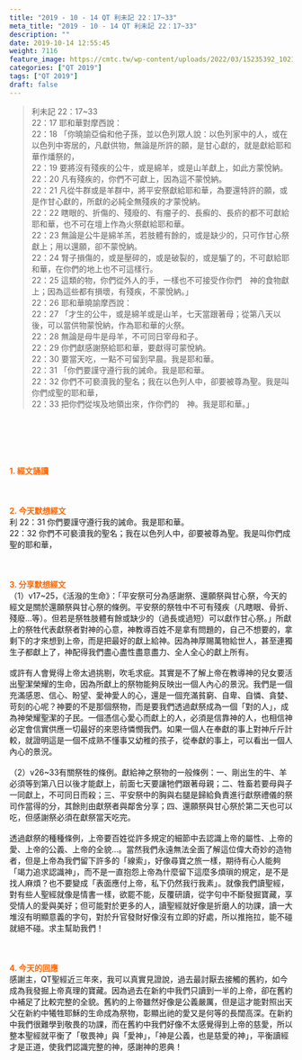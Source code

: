 ```yaml
---
title: "2019 - 10 - 14 QT 利未記 22：17~33"
meta_title: "2019 - 10 - 14 QT 利未記 22：17~33"
description: ""
date: 2019-10-14 12:55:45
weight: 7116
feature_image: https://cmtc.tw/wp-content/uploads/2022/03/15235392_10211799862337740_180693556567566654_o-1.webp
categories: ["QT 2019"]
tags: ["QT 2019"]
draft: false
---
```


<blockquote>利未記 22：17~33<br />
22：17 耶和華對摩西說：<br />
22：18 「你曉諭亞倫和他子孫，並以色列眾人說：以色列家中的人，或在以色列中寄居的，凡獻供物，無論是所許的願，是甘心獻的，就是獻給耶和華作燔祭的，<br />
22：19 要將沒有殘疾的公牛，或是綿羊，或是山羊獻上，如此方蒙悅納。<br />
22：20 凡有殘疾的，你們不可獻上，因為這不蒙悅納。<br />
22：21 凡從牛群或是羊群中，將平安祭獻給耶和華，為要還特許的願，或是作甘心獻的，所獻的必純全無殘疾的才蒙悅納。<br />
22：22 瞎眼的、折傷的、殘廢的、有瘤子的、長癬的、長疥的都不可獻給耶和華，也不可在壇上作為火祭獻給耶和華。<br />
22：23 無論是公牛是綿羊羔，若肢體有餘的，或是缺少的，只可作甘心祭獻上；用以還願，卻不蒙悅納。<br />
22：24 腎子損傷的，或是壓碎的，或是破裂的，或是騸了的，不可獻給耶和華，在你們的地上也不可這樣行。<br />
22：25 這類的物，你們從外人的手，一樣也不可接受作你們　神的食物獻上；因為這些都有損壞，有殘疾，不蒙悅納。」<br />
22：26 耶和華曉諭摩西說：<br />
22：27 「才生的公牛，或是綿羊或是山羊，七天當跟著母；從第八天以後，可以當供物蒙悅納，作為耶和華的火祭。<br />
22：28 無論是母牛是母羊，不可同日宰母和子。<br />
22：29 你們獻感謝祭給耶和華，要獻得可蒙悅納。<br />
22：30 要當天吃，一點不可留到早晨。我是耶和華。<br />
22：31 「你們要謹守遵行我的誡命。我是耶和華。<br />
22：32 你們不可褻瀆我的聖名；我在以色列人中，卻要被尊為聖。我是叫你們成聖的耶和華，<br />
22：33 把你們從埃及地領出來，作你們的　神。我是耶和華。」</blockquote><br />
&nbsp;<br />
<br />
&nbsp;<br />
<br />
<span style="color: #ff6600;"><strong>1. </strong><strong>經文誦讀</strong></span><br />
<br />
<span style="color: #ff6600;"><strong> </strong></span><br />
<br />
<span style="color: #ff6600;"><strong>2. 今天默想</strong><strong>經文<br />
</strong></span>利 22：31 你們要謹守遵行我的誡命。我是耶和華。<br />
22：32 你們不可褻瀆我的聖名；我在以色列人中，卻要被尊為聖。我是叫你們成聖的耶和華，<br />
<br />
&nbsp;<br />
<br />
<span style="color: #ff6600;"><strong>3. 分享默想經文<br />
</strong></span>（1）v17~25，《活潑的生命》：「平安祭可分為感謝祭、還願祭與甘心祭，今天的經文是關於還願祭與甘心祭的條例。平安祭的祭牲中不可有殘疾（凡瞎眼、骨折、殘廢…等）。但若是祭牲肢體有餘或缺少的（過長或過短）可以獻作甘心祭。」所獻上的祭牲代表獻祭者對神的心意，神教導百姓不是拿有問題的，自己不想要的，拿剩下的才來想到上帝，而是把最好的獻上給神。因為神厚賜萬物給世人，甚至連獨生子都獻上了，神配得我們盡心盡性盡意盡力、全人全心的獻上所有。<br />
<br />
或許有人會覺得上帝太過挑剔，吹毛求疵。其實是不了解上帝在教導神的兒女要活出聖潔榮耀的生命，因為所獻上的祭物能夠反映出一個人內心的景況。我們是一個充滿感恩、信心、盼望、愛神愛人的心，還是一個充滿貧窮、自卑、自憐、貪婪、苛刻的心呢？神要的不是那個祭物，而是要我們透過獻祭成為一個「對的人」，成為神榮耀聖潔的子民。一個憑信心愛心而獻上的人，必須是信靠神的人，也相信神必定會信實供應一切最好的來恩待憐憫我們。如果一個人在奉獻的事上對神斤斤計較，就證明這是一個不成熟不懂事又幼稚的孩子，從奉獻的事上，可以看出一個人內心的景況。<br />
<br />
（2）v26~33有關祭牲的條例。獻給神之祭物的一般條例：一、剛出生的牛、羊必須等到第八日以後才能獻上，前面七天要讓牠們跟著母親；二、牲畜若要母與子一同獻上，不可同日而殺；三、平安祭中的胸與右腿是歸給負責進行獻祭禮儀的祭司作當得的分，其餘則由獻祭者與鄰舍分享；四、還願祭與甘心祭於第二天也可以吃，但感謝祭必須在獻祭當天吃完。<br />
<br />
透過獻祭的種種條例，上帝要百姓從許多規定的細節中去認識上帝的屬性、上帝的愛、上帝的公義、上帝的全貌…。當然我們永遠無法全面了解這位偉大奇妙的造物者，但是上帝為我們留下許多的「線索」，好像尋寶之旅一樣，期待有心人能夠「竭力追求認識神」，而不是一直抱怨上帝為什麼留下這麼多煩瑣的規定，是不是找人麻煩？也不要變成「表面應付上帝，私下仍然我行我素」。就像我們讀聖經，對有些人聖經就像是情書一樣，欲罷不能，反覆研讀，從字句中不斷發掘寶藏，享受情人的愛與美好；但可能對於更多的人，讀聖經就好像是折磨人的功課，讀一大堆沒有明顯意義的字句，對於升官發財好像沒有立即的好處，所以推拖拉，能不碰就絕不碰。求主幫助我們！<br />
<br />
&nbsp;<br />
<br />
<span style="color: #ff6600;"><strong>4. 今天的回應<br />
</strong></span>感謝主，QT聖經近三年來，我可以真實見證說，過去最討厭去接觸的舊約，如今成為我發掘上帝真理的寶藏。因為過去在新約中我們只讀到一半的上帝，卻在舊約中補足了比較完整的全貌。舊約的上帝雖然好像是公義嚴厲，但是這才能對照出天父在新約中犧牲耶穌的生命成為祭物，彰顯出祂的愛又是何等的長闊高深。在新約中我們很難學到敬畏的功課，而在舊約中我們好像不太感覺得到上帝的慈愛，所以整本聖經就平衡了「敬畏神」與「愛神」，「神是公義，也是慈愛的神」，平衡讀經才是正道，使我們認識完整的神，感謝神的恩典！<br />
<br />
&nbsp;
        